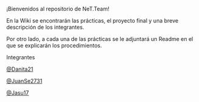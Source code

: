 ¡Bienvenidos al repositorio de NeT.Team!

En la Wiki se encontrarán las prácticas, el proyecto final y una breve descripción de los integrantes.

Por otro lado, a cada una de las prácticas se le adjuntará un Readme en el que se explicarán los procedimientos.


Integrantes

[@Danita21](https://github.com/Danita21)

[@JuanSe2731](https://github.com/JuanSe2731)

[@Jasu17](https://github.com/Jasu17)

